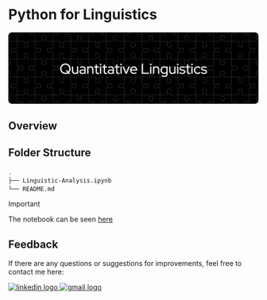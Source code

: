 # Python for Linguistics
![header](header.png)

## Overview

## Folder Structure
```bash
.
├── Linguistic-Analysis.ipynb
└── README.md
```

>[!important]
>The notebook can be seen [here](https://github.com/LingAdeu/python-for-linguistic-analysis/blob/main/Linguistic-Analysis.ipynb)

## Feedback
If there are any questions or suggestions for improvements, feel free to contact me here:

<a href="https://www.linkedin.com/in/adelia-januarto/" target="_blank">
    <img src="https://raw.githubusercontent.com/maurodesouza/profile-readme-generator/master/src/assets/icons/social/linkedin/default.svg" width="52" height="40" alt="linkedin logo"/>
  </a>
<a href="mailto:januartoadelia@gmail.com" target="_blank">
    <img src="https://raw.githubusercontent.com/maurodesouza/profile-readme-generator/master/src/assets/icons/social/gmail/default.svg"  width="52" height="40" alt="gmail logo"/>
  </a>
